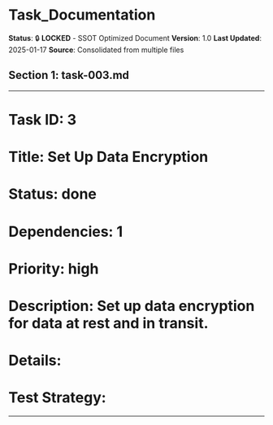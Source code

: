 # Task_Documentation

**Status**: 🔒 **LOCKED** - SSOT Optimized Document
**Version**: 1.0
**Last Updated**: 2025-01-17
**Source**: Consolidated from multiple files

## Section 1: task-003.md

---

# Task ID: 3

# Title: Set Up Data Encryption

# Status: done

# Dependencies: 1

# Priority: high

# Description: Set up data encryption for data at rest and in transit.

# Details:

# Test Strategy:

---
